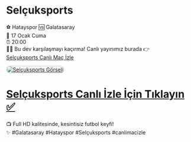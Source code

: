 # Selçuksports  
⚽️ Hatayspor 🆚 Galatasaray  
📅 17 Ocak Cuma  
⏰ 20:00  
🔴🔶 Bu dev karşılaşmayı kaçırma! Canlı yayınımız burada 👉  
<a href="http://bit.ly/bosssportstv" title="Selçuksports Canlı Maç İzle">Selçuksports Canlı Maç İzle</a>  

<a href="http://bit.ly/bosssportstv">  
    <img src="https://i.ibb.co/9Hmh06x/hatayspor-galatasaray-maci-ne-zaman-saat-kacta-ve-hangi-kanalda-canli-yayinlanacak-trendyol-super-li.webp" alt="Selçuksports Görseli" style="max-width: 100%; border: 2px solid #ddd; border-radius: 10px;">  
</a>  

# <a href="http://bit.ly/bosssportstv">Selçuksports Canlı İzle İçin Tıklayın ✅</a>  
📺 Full HD kalitesinde, kesintisiz futbol keyfi!  
✨ #Galatasaray #Hatayspor #Selçuksports #canlimacizle  
